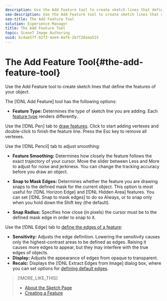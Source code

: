 ```yaml
---
description: Use the Add Feature tool to create sketch lines that define the features of your object.
seo-description: Use the Add Feature tool to create sketch lines that define the features of your object.
seo-title: The Add Feature Tool
solution: Experience Manager
title: The Add Feature Tool
topic: Scene7 Image Authoring
uuid: bc4ae57f-b2f3-4ae4-8af6-2b7f20aaa515
---
```


# The Add Feature Tool{#the-add-feature-tool}

Use the Add Feature tool to create sketch lines that define the features of your object.

The [!DNL Add Feature] tool has the following options:

* **Feature Type:** Determines the type of sketch line you are adding. Each [feature type](../../c-vat-work-sketch-pg/r-vat-create-sketch-feat/r-vat-create-sketch-feat.md#reference-b7085135ac07423293bf9014bfebf461) renders differently.

Use the [!DNL Pen] tab to [draw features](../../c-vat-work-sketch-pg/r-vat-create-sketch-feat/r-vat-create-sketch-feat.md#reference-b7085135ac07423293bf9014bfebf461). Click to start adding vertexes and double-click to finish the feature line. Press the Esc key to remove all vertexes.

Use the [!DNL Pencil] tab to adjust smoothing:

* **Feature Smoothing:** Determines how closely the feature follows the exact trajectory of your cursor. Move the slider between Less and More to adjust for noise and jerkiness. You can change the tracking accuracy before you draw an object. 
* **Snap to Mask Edges:** Determines whether the feature you are drawing snaps to the defined mask for the current object. This option is most useful for [!DNL Horizon Edge] and [!DNL Hidden Area] features. You can set [!DNL Snap to mask edges] to do so Always, or to snap only when you hold down the Shift key (the default). 

* **Snap Radius:** Specifies how close (in pixels) the cursor must be to the defined mask edge in order to snap to it.

Use the [!DNL Edge] tab to [define the edges of a feature](../../c-vat-work-sketch-pg/r-vat-create-sketch-feat/t-vat-edge-recog-sketch.md#task-ba7dbbb14c084f7dbfe416f5aa5aff2b):

* **Sensitivity:** Adjusts the edge definition. Lowering the sensitivity causes only the highest-contrast areas to be defined as edges. Raising it causes more edges to appear, but they may interfere with the true edges of objects. 
* **Display:** Adjusts the appearance of edges from opaque to transparent. 
* **Recalc:** Displays the [!DNL Extract Edges from Image] dialog box, where you can set options for [defining default edges](../../c-vat-work-sketch-pg/r-vat-create-sketch-feat/t-vat-edge-recog-sketch.md#task-ba7dbbb14c084f7dbfe416f5aa5aff2b).

>[!MORE_LIKE_THIS]
>
>* [About the Sketch Page](../../c-vat-work-sketch-pg/c-vat-abt-sketch-pg/c-vat-abt-sketch-pg.md#concept-7e6bb452319c45ea9663920dd2f06d85)
>* [Creating a Feature](../../c-vat-work-sketch-pg/r-vat-create-sketch-feat/t-vat-create-feat.md#task-c4fd7e414a9445a49b4c2a3cf7425481)
